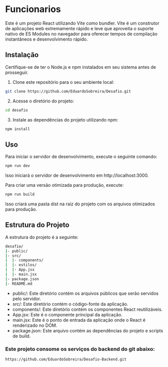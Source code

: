 # Funcionarios

Este é um projeto React utilizando Vite como bundler. Vite é um construtor de aplicações web extremamente rápido e leve que aproveita o suporte nativo de ES Modules no navegador para oferecer tempos de compilação instantâneos e desenvolvimento rápido.

## Instalação

Certifique-se de ter o Node.js e npm instalados em seu sistema antes de prosseguir.

1. Clone este repositório para o seu ambiente local:

```bash
git clone https://github.com/EduardoSobreira/Desafio.git
```

2. Acesse o diretório do projeto:

```bash
cd desafio
```

3. Instale as dependências do projeto utilizando npm:

```bash
npm install
```

## Uso
Para iniciar o servidor de desenvolvimento, execute o seguinte comando:

```bash
npm run dev
```
Isso iniciará o servidor de desenvolvimento em http://localhost:3000.


Para criar uma versão otimizada para produção, execute:

```bash
npm run build
```

Isso criará uma pasta dist na raiz do projeto com os arquivos otimizados para produção.

## Estrutura do Projeto
A estrutura do projeto é a seguinte:

```bash
desafio/
|- public/
|- src/
|  |- components/
|  |- estilos/
|  |- App.jsx
|  |- main.jsx
|- package.json
|- README.md
```
- public/: Este diretório contém os arquivos públicos que serão servidos pelo servidor.
- src/: Este diretório contém o código-fonte da aplicação.
- components/: Este diretório contém os componentes React reutilizáveis.
- App.jsx: Este é o componente principal da aplicação.
- main.jsx: Este é o ponto de entrada da aplicação onde o React é renderizado no DOM.
- package.json: Este arquivo contém as dependências do projeto e scripts de build.

### Este projeto consome os serviços do backend do git abaixo:

````bash
https://github.com/EduardoSobreira/Desafio-Backend.git
````
